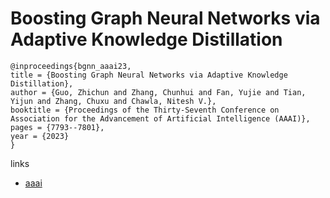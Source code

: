 # Boosting Graph Neural Networks via Adaptive Knowledge Distillation

```
@inproceedings{bgnn_aaai23,
title = {Boosting Graph Neural Networks via Adaptive Knowledge Distillation},
author = {Guo, Zhichun and Zhang, Chunhui and Fan, Yujie and Tian, Yijun and Zhang, Chuxu and Chawla, Nitesh V.},
booktitle = {Proceedings of the Thirty-Seventh Conference on Association for the Advancement of Artificial Intelligence (AAAI)},
pages = {7793--7801},
year = {2023}
}
```

links
- [aaai](https://ojs.aaai.org/index.php/AAAI/article/view/25944)
